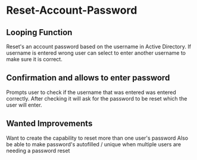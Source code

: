 # Reset-Account-Password
## Looping Function
Reset's an account password based on the username in Active Directory. If username is entered wrong user can select to enter another username to make sure it is correct.
## Confirmation and allows to enter password
Prompts user to check if the username that was entered was entered correctly. After checking it will ask for the password to be reset which the user will enter.
## Wanted Improvements
Want to create the capability to reset more than one user's password
Also be able to make password's autofilled / unique when multiple users are needing a password reset
